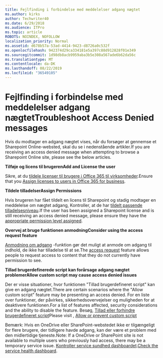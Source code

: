 ```yaml
---
title: Fejlfinding i forbindelse med meddelelser adgang nægtet
ms.author: kirks
author: Techwriter40
ms.date: 6/29/2018
ms.audience: ITPro
ms.topic: article
ROBOTS: NOINDEX, NOFOLLOW
localization_priority: Normal
ms.assetid: d678b57a-53ad-4414-9423-d8726a0c532f
ms.openlocfilehash: 942374d29ca334181e5a397c88d912828f01e349
ms.sourcegitcommit: 1d98db8acb9959aba3b5e308a567ade6b62da56c
ms.translationtype: MT
ms.contentlocale: da-DK
ms.lasthandoff: 08/22/2019
ms.locfileid: "36549105"
---
```

# <a name="troubleshoot-access-denied-messages"></a><span data-ttu-id="bb6ab-102">Fejlfinding i forbindelse med meddelelser adgang nægtet</span><span class="sxs-lookup"><span data-stu-id="bb6ab-102">Troubleshoot Access Denied messages</span></span>

<span data-ttu-id="bb6ab-103">Hvis du modtager en adgang nægtet vises, når du forsøger at gennemse et Sharepoint Online-websted, skal du se i nedenstående artikler.</span><span class="sxs-lookup"><span data-stu-id="bb6ab-103">If you are receiving an access denied message when attempting to browse a Sharepoint Online site, please see the below articles.</span></span>

<span data-ttu-id="bb6ab-104">**Tilføje og licens til brugeren**</span><span class="sxs-lookup"><span data-stu-id="bb6ab-104">**Add and License the user**</span></span>

<span data-ttu-id="bb6ab-105">Sikre, at du [tildele licenser til brugere i Office 365 til virksomheder](https://docs.microsoft.com/office365/admin/subscriptions-and-billing/assign-licenses-to-users?view=o365-worldwide&amp;tabs=One).</span><span class="sxs-lookup"><span data-stu-id="bb6ab-105">Ensure that you [Assign licenses to users in Office 365 for business](https://docs.microsoft.com/office365/admin/subscriptions-and-billing/assign-licenses-to-users?view=o365-worldwide&amp;tabs=One).</span></span>

<span data-ttu-id="bb6ab-106">**Tildele tilladelser**</span><span class="sxs-lookup"><span data-stu-id="bb6ab-106">**Assign Permissions**</span></span>

<span data-ttu-id="bb6ab-107">Hvis brugeren har fået tildelt en licens til Sharepoint og stadig modtager en meddelelse om nægtet adgang, Kontroller, at de har [tildelt passende tilladelsesniveau](https://docs.microsoft.com/sharepoint/understanding-permission-levels).</span><span class="sxs-lookup"><span data-stu-id="bb6ab-107">If the user has been assigned a Sharepoint license and is still receiving an access denied message, please ensure they have the [appropriate permission level assigned](https://docs.microsoft.com/sharepoint/understanding-permission-levels).</span></span>

<span data-ttu-id="bb6ab-108">**Overvej at bruge funktionen anmodning**</span><span class="sxs-lookup"><span data-stu-id="bb6ab-108">**Consider using the access request feature**</span></span>

<span data-ttu-id="bb6ab-109">[Anmodning om adgang](https://support.office.com/article/Set-up-and-manage-access-requests-94B26E0B-2822-49D4-929A-8455698654B3) -funktion gør det muligt at anmode om adgang til indhold, de ikke har tilladelse til at se.</span><span class="sxs-lookup"><span data-stu-id="bb6ab-109">The [access request](https://support.office.com/article/Set-up-and-manage-access-requests-94B26E0B-2822-49D4-929A-8455698654B3) feature allows people to request access to content that they do not currently have permission to see.</span></span> 

<span data-ttu-id="bb6ab-110">**Tillad brugerdefinerede script kan forårsage adgang nægtet problemer**</span><span class="sxs-lookup"><span data-stu-id="bb6ab-110">**Allow custom script may cause access denied issues**</span></span>

<span data-ttu-id="bb6ab-111">Der er visse situationer, hvor funktionen "Tillad brugerdefineret script" kan give en adgang nægtet.</span><span class="sxs-lookup"><span data-stu-id="bb6ab-111">There are certain scenarios where the "Allow custom script" feature may be presenting an access denied.</span></span> <span data-ttu-id="bb6ab-112">For en liste over funktioner, der påvirkes, sikkerhedsovervejelser og muligheden for at deaktivere funktionen.</span><span class="sxs-lookup"><span data-stu-id="bb6ab-112">For a list of features affected, security considerations and the ability to disable the feature.</span></span> <span data-ttu-id="bb6ab-113">Besøg, [Tillad eller forhindre brugerdefineret script](https://docs.microsoft.com/sharepoint/allow-or-prevent-custom-script)</span><span class="sxs-lookup"><span data-stu-id="bb6ab-113">Please visit , [Allow or prevent custom script](https://docs.microsoft.com/sharepoint/allow-or-prevent-custom-script)</span></span>

<span data-ttu-id="bb6ab-114">Bemærk: Hvis en OneDrive eller SharePoint-webstedet ikke er tilgængeligt for flere brugere, der tidligere havde adgang, kan der være et problem med den midlertidige tjeneste.</span><span class="sxs-lookup"><span data-stu-id="bb6ab-114">Note: If a OneDrive or SharePoint site is not available to multiple users who previously had access, there may be a temporary service issue.</span></span> <span data-ttu-id="bb6ab-115">[Kontroller service sundhed dashboardet](https://portal.office.com/adminportal/home#/servicehealth).</span><span class="sxs-lookup"><span data-stu-id="bb6ab-115">[Check the service health dashboard](https://portal.office.com/adminportal/home#/servicehealth).</span></span>


  


